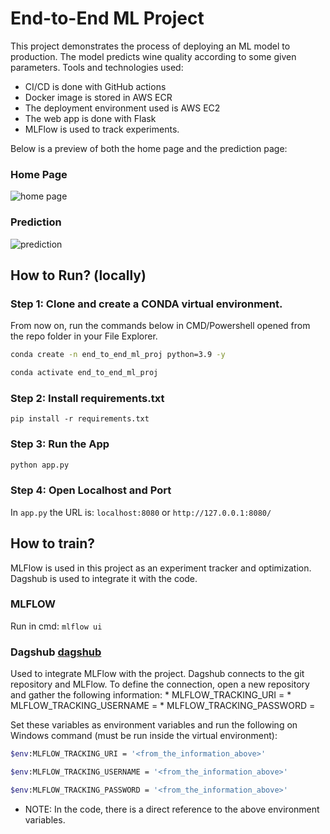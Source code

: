 # End-to-End ML Project
This project demonstrates the process of deploying an ML model to production. The model predicts wine quality according to some given parameters. Tools and technologies used:
- CI/CD is done with GitHub actions
- Docker image is stored in AWS ECR
- The deployment environment used is AWS EC2
- The web app is done with Flask
- MLFlow is used to track experiments.

Below is a preview of both the home page and the prediction page:
### Home Page
![home page](https://github.com/ranro1/end_to_end_ml_mlflow/assets/42174030/4fa75f56-0476-459e-acb0-b5b40ddaf217)

### Prediction
![prediction](https://github.com/ranro1/end_to_end_ml_mlflow/assets/42174030/ebe82866-5a0e-4aea-9423-7c21bcefcc4c)




## How to Run? (locally)
### Step 1: Clone and create a CONDA virtual environment.
From now on, run the commands below in CMD/Powershell opened from the repo folder in your File Explorer. 
```bash
conda create -n end_to_end_ml_proj python=3.9 -y
```

```bash
conda activate end_to_end_ml_proj 
```

### Step 2: Install requirements.txt
```
pip install -r requirements.txt
```

### Step 3: Run the App
```bash
python app.py
```

### Step 4: Open Localhost and Port
In `app.py` the URL is: `localhost:8080` or `http://127.0.0.1:8080/`

## How to train?
MLFlow is used in this project as an experiment tracker and optimization. Dagshub is used to integrate it with the code.
### MLFLOW
Run in cmd: ```mlflow ui```

### Dagshub [dagshub](https://dagshub.com/)
Used to integrate MLFlow with the project. Dagshub connects to the git repository and MLFlow. To define the connection, open a new repository and gather the following information:
	* MLFLOW_TRACKING_URI = 
	* MLFLOW_TRACKING_USERNAME =
	* MLFLOW_TRACKING_PASSWORD = 

Set these variables as environment variables and run the following on Windows command (must be run inside the virtual environment):
```bash
$env:MLFLOW_TRACKING_URI = '<from_the_information_above>'

$env:MLFLOW_TRACKING_USERNAME = '<from_the_information_above>'

$env:MLFLOW_TRACKING_PASSWORD = '<from_the_information_above>'
```

* NOTE: In the code, there is a direct reference to the above environment variables.
